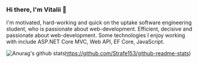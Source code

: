 ### Hi there, I'm Vitalii 👋

I'm motivated, hard-working and quick on the uptake software engineering student, who is passionate about web-development. Efficient, decisive and passionate
about web-development. Some technologies I enjoy working with include ASP.NET Core MVC, Web API, EF Core, JavaScript.

![Anurag's github stats](https://github-readme-stats.vercel.app/api?username=Strafe153)https://github.com/Strafe153/github-readme-stats)
